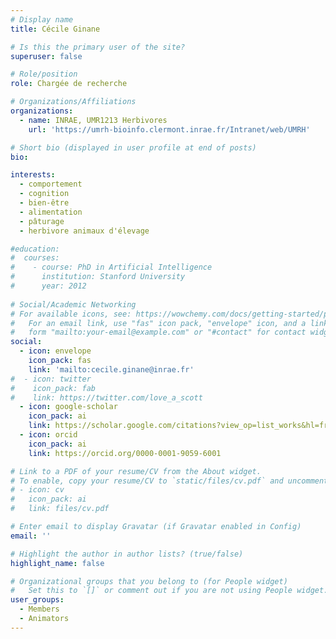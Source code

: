 ```yaml
---
# Display name
title: Cécile Ginane

# Is this the primary user of the site?
superuser: false

# Role/position
role: Chargée de recherche

# Organizations/Affiliations
organizations:
  - name: INRAE, UMR1213 Herbivores
    url: 'https://umrh-bioinfo.clermont.inrae.fr/Intranet/web/UMRH'

# Short bio (displayed in user profile at end of posts)
bio: 

interests:
  - comportement
  - cognition
  - bien-être
  - alimentation
  - pâturage
  - herbivore animaux d'élevage

#education:
#  courses:
#    - course: PhD in Artificial Intelligence
#      institution: Stanford University
#      year: 2012
 
# Social/Academic Networking
# For available icons, see: https://wowchemy.com/docs/getting-started/page-builder/#icons
#   For an email link, use "fas" icon pack, "envelope" icon, and a link in the
#   form "mailto:your-email@example.com" or "#contact" for contact widget.
social:
  - icon: envelope
    icon_pack: fas
    link: 'mailto:cecile.ginane@inrae.fr'
#  - icon: twitter
#    icon_pack: fab
#    link: https://twitter.com/love_a_scott
  - icon: google-scholar
    icon_pack: ai
    link: https://scholar.google.com/citations?view_op=list_works&hl=fr&user=-NtMRroAAAAJ
  - icon: orcid
    icon_pack: ai
    link: https://orcid.org/0000-0001-9059-6001

# Link to a PDF of your resume/CV from the About widget.
# To enable, copy your resume/CV to `static/files/cv.pdf` and uncomment the lines below.
# - icon: cv
#   icon_pack: ai
#   link: files/cv.pdf

# Enter email to display Gravatar (if Gravatar enabled in Config)
email: ''

# Highlight the author in author lists? (true/false)
highlight_name: false

# Organizational groups that you belong to (for People widget)
#   Set this to `[]` or comment out if you are not using People widget.
user_groups:
  - Members
  - Animators
---
```



